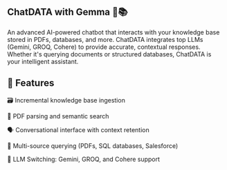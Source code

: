 ## ChatDATA with Gemma 💬📚
An advanced AI-powered chatbot that interacts with your knowledge base stored in PDFs, databases, and more. ChatDATA integrates top LLMs (Gemini, GROQ, Cohere) to provide accurate, contextual responses. Whether it's querying documents or structured databases, ChatDATA is your intelligent assistant.

## 🧠 Features
🗃️ Incremental knowledge base ingestion

📄 PDF parsing and semantic search

🗣️ Conversational interface with context retention

🔗 Multi-source querying (PDFs, SQL databases, Salesforce)

🤖 LLM Switching: Gemini, GROQ, and Cohere support
